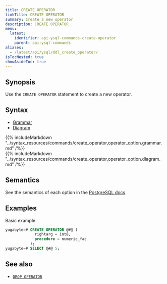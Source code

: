 ```yaml
---
title: CREATE OPERATOR
linkTitle: CREATE OPERATOR
summary: Create a new operator
description: CREATE OPERATOR
menu:
  latest:
    identifier: api-ysql-commands-create-operator
    parent: api-ysql-commands
aliases:
  - /latest/api/ysql/ddl_create_operator/
isTocNested: true
showAsideToc: true
---
```


## Synopsis

Use the `CREATE OPERATOR` statement to create a new operator.

## Syntax

<ul class="nav nav-tabs nav-tabs-yb">
  <li >
    <a href="#grammar" class="nav-link active" id="grammar-tab" data-toggle="tab" role="tab" aria-controls="grammar" aria-selected="true">
      <i class="fas fa-file-alt" aria-hidden="true"></i>
      Grammar
    </a>
  </li>
  <li>
    <a href="#diagram" class="nav-link" id="diagram-tab" data-toggle="tab" role="tab" aria-controls="diagram" aria-selected="false">
      <i class="fas fa-project-diagram" aria-hidden="true"></i>
      Diagram
    </a>
  </li>
</ul>

<div class="tab-content">
  <div id="grammar" class="tab-pane fade show active" role="tabpanel" aria-labelledby="grammar-tab">
    {{% includeMarkdown "../syntax_resources/commands/create_operator,operator_option.grammar.md" /%}}
  </div>
  <div id="diagram" class="tab-pane fade" role="tabpanel" aria-labelledby="diagram-tab">
    {{% includeMarkdown "../syntax_resources/commands/create_operator,operator_option.diagram.md" /%}}
  </div>
</div>

## Semantics

See the semantics of each option in the [PostgreSQL docs][postgresql-docs-create-operator].

## Examples

Basic example.

```sql
yugabyte=# CREATE OPERATOR @#@ (
             rightarg = int8,
             procedure = numeric_fac
           );
yugabyte=# SELECT @#@ 5;
```

## See also

- [`DROP OPERATOR`](../ddl_drop_operator)

[postgresql-docs-create-operator]: https://www.postgresql.org/docs/current/sql-createoperator.html
